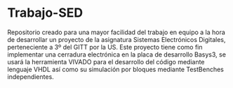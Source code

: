 # Trabajo-SED
Repositorio creado para una mayor facilidad del trabajo en equipo a la hora de desarrollar un proyecto de la asignatura Sistemas Electrónicos Digitales, perteneciente a 3º del GITT por la US. Este proyecto tiene como fin implementar una cerradura electrónica en la placa de desarrollo Basys3, se usará la herramienta VIVADO para el desarrollo del código mediante lenguaje VHDL así como su simulación por bloques mediante TestBenches independientes.
